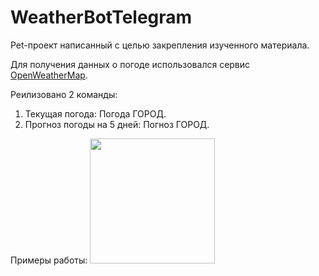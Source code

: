 # WeatherBotTelegram

Pet-проект написанный с целью закрепления изученного материала.

Для получения данных о погоде использовался сервис [OpenWeatherMap](https://openweathermap.org/api).

Реилизовано 2 команды:
1. Текущая погода: Погода ГОРОД.
2. Прогноз погоды на 5 дней: Погноз ГОРОД.

Примеры работы:
<img src="https://user-images.githubusercontent.com/65042812/121181329-8d70ca80-c86a-11eb-9514-e66e859a48ea.jpg" width="200" />

